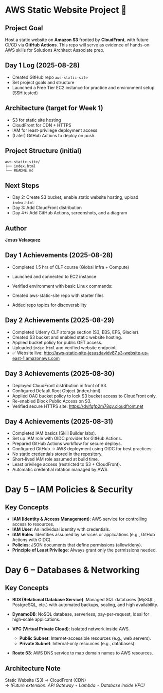 # AWS Static Website Project 🚀

## Project Goal
Host a static website on **Amazon S3** fronted by **CloudFront**, with future CI/CD via **GitHub Actions**. 
This repo will serve as evidence of hands-on AWS skills for Solutions Architect Associate prep.

## Day 1 Log (2025-08-28)
- Created GitHub repo `aws-static-site`
- Set project goals and structure
- Launched a Free Tier EC2 instance for practice and environment setup (SSH tested)

## Architecture (target for Week 1)
- S3 for static site hosting
- CloudFront for CDN + HTTPS
- IAM for least-privilege deployment access
- (Later) GitHub Actions to deploy on push

## Project Structure (initial)
```
aws-static-site/
├── index.html
└── README.md
```

## Next Steps
- Day 2: Create S3 bucket, enable static website hosting, upload `index.html`
- Day 3: Add CloudFront distribution
- Day 4+: Add GitHub Actions, screenshots, and a diagram

## Author
**Jesus Velasquez**

## Day 1 Achievements (2025-08-28)
- Completed 1.5 hrs of CLF course (Global Infra + Compute)
- Launched and connected to EC2 instance
- Verified environment with basic Linux commands:

- Created aws-static-site repo with starter files
- Added repo topics for discoverability
  
## Day 2 Achievements (2025-08-29)
- Completed Udemy CLF storage section (S3, EBS, EFS, Glacier).
- Created S3 bucket and enabled static website hosting.
- Applied bucket policy for public GET access.
- Uploaded `index.html` and verified website endpoint.
- ✅ Website live: http://aws-static-site-jesusdavidv87.s3-website-us-east-1.amazonaws.com

## Day 3 Achievements (2025-08-30)
- Deployed CloudFront distribution in front of S3.
- Configured Default Root Object (index.html).
- Applied OAC bucket policy to lock S3 bucket access to CloudFront only.
- Re-enabled Block Public Access on S3.
- Verified secure HTTPS site: https://dvlfgfp2m78gv.cloudfront.net

## Day 4 Achievements (2025-08-31)
- Completed IAM basics (Skill Builder labs).
- Set up IAM role with OIDC provider for GitHub Actions.
- Prepared GitHub Actions workflow for secure deploys.
- Configured GitHub → AWS deployment using OIDC for best practices:
- No static credentials stored in the repository.
- Short-lived IAM role assumed at build time.
- Least privilege access (restricted to S3 + CloudFront).
-  Automatic credential rotation managed by AWS.

# Day 5 – IAM Policies & Security

## Key Concepts
- **IAM (Identity & Access Management)**: AWS service for controlling access to resources.
- **IAM User**: An individual identity with credentials.
- **IAM Roles**: Identities assumed by services or applications (e.g., GitHub Actions with OIDC).
- **Policies**: JSON documents that define permissions (allow/deny).
- **Principle of Least Privilege**: Always grant only the permissions needed.



# Day 6 – Databases & Networking

## Key Concepts

- **RDS (Relational Database Service)**: Managed SQL databases (MySQL, PostgreSQL, etc.) with automated backups, scaling, and high availability.
- **DynamoDB**: NoSQL database, serverless, pay-per-request, ideal for high-scale applications.

- **VPC (Virtual Private Cloud)**: Isolated network inside AWS.
  - **Public Subnet**: Internet-accessible resources (e.g., web servers).
  - **Private Subnet**: Internal-only resources (e.g., databases).

- **Route 53**: AWS DNS service to map domain names to AWS resources.

## Architecture Note

Static Website (S3) → CloudFront (CDN)  
→ *(Future extension: API Gateway + Lambda + Database inside VPC)*

